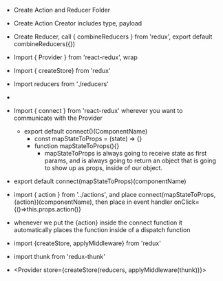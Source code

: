 - Create Action and Reducer Folder
- Create Action Creator includes type, payload
- Create Reducer, call { combineReducers } from 'redux', export default combineReducers({})
- Import { Provider } from 'react-redux', wrap <Provider><App/></Provider>
- Import { createStore} from 'redux'
- Import reducers from './reducers'
- <Provider store={createStore(reducers)}></Provider>
- Import { connect } from 'react-redux' wherever you want to communicate with the Provider
  - export default connect()(ComponentName)
    - const mapStateToProps = (state) => {}
    - function mapStateToProps(){}
      - mapStateToProps is always going to receive state as first params, and is always going to return an object that is going to show up as props, inside of our object.
- export default connect(mapStateToProps)(componentName)
- import { action } from '../actions', and place connect(mapStateToProps, {action})(componentName), then place in event handler onClick={()=>this.props.action()}
- whenever we put the {action} inside the connect function it automatically places the function inside of a dispatch function

- import {createStore, applyMiddleware} from 'redux'
- import thunk from 'redux-thunk'
- <Provider store={createStore(reducers, applyMiddleware(thunk))}>
